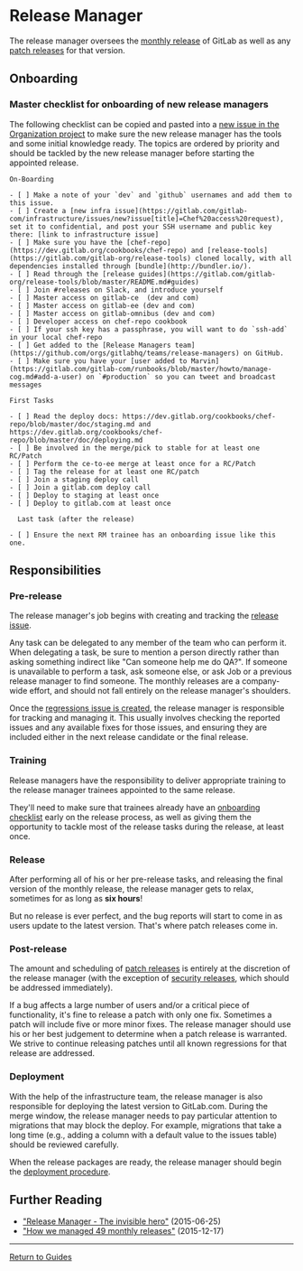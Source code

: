 # Release Manager

The release manager oversees the [monthly release] of GitLab as well as any
[patch releases] for that version.

## Onboarding
### Master checklist for onboarding of new release managers

The following checklist can be copied and pasted into a [new issue in the Organization project](https://gitlab.com/gitlab-com/organization/issues/new?issue[title]=Onboarding%20Release%20Manager%20[your%20name%20here]) 
to make sure the new release manager has the tools and some initial knowledge ready. 
The topics are ordered by priority and should be tackled by the new release manager
before starting the appointed release.

```
On-Boarding

- [ ] Make a note of your `dev` and `github` usernames and add them to this issue.
- [ ] Create a [new infra issue](https://gitlab.com/gitlab-com/infrastructure/issues/new?issue[title]=Chef%20access%20request), set it to confidential, and post your SSH username and public key there: [link to infrastructure issue]
- [ ] Make sure you have the [chef-repo](https://dev.gitlab.org/cookbooks/chef-repo) and [release-tools](https://gitlab.com/gitlab-org/release-tools) cloned locally, with all dependencies installed through [bundle](http://bundler.io/).
- [ ] Read through the [release guides](https://gitlab.com/gitlab-org/release-tools/blob/master/README.md#guides)
- [ ] Join #releases on Slack, and introduce yourself
- [ ] Master access on gitlab-ce  (dev and com)
- [ ] Master access on gitlab-ee (dev and com)
- [ ] Master access on gitlab-omnibus (dev and com)
- [ ] Developer access on chef-repo cookbook
- [ ] If your ssh key has a passphrase, you will want to do `ssh-add` in your local chef-repo
- [ ] Get added to the [Release Managers team](https://github.com/orgs/gitlabhq/teams/release-managers) on GitHub.
- [ ] Make sure you have your [user added to Marvin](https://gitlab.com/gitlab-com/runbooks/blob/master/howto/manage-cog.md#add-a-user) on `#production` so you can tweet and broadcast messages

First Tasks

- [ ] Read the deploy docs: https://dev.gitlab.org/cookbooks/chef-repo/blob/master/doc/staging.md and https://dev.gitlab.org/cookbooks/chef-repo/blob/master/doc/deploying.md
- [ ] Be involved in the merge/pick to stable for at least one RC/Patch
- [ ] Perform the ce-to-ee merge at least once for a RC/Patch
- [ ] Tag the release for at least one RC/patch
- [ ] Join a staging deploy call
- [ ] Join a gitlab.com deploy call
- [ ] Deploy to staging at least once
- [ ] Deploy to gitlab.com at least once

  Last task (after the release)
  
- [ ] Ensure the next RM trainee has an onboarding issue like this one.

```

## Responsibilities

### Pre-release

The release manager's job begins with creating and tracking the [release
issue](monthly.md#1-create-an-issue-to-track-the-release).

Any task can be delegated to any member of the team who can perform it. When
delegating a task, be sure to mention a person directly rather than asking
something indirect like "Can someone help me do QA?". If someone is unavailable
to perform a task, ask someone else, or ask Job or a previous release manager to
find someone. The monthly releases are a company-wide effort, and should not
fall entirely on the release manager's shoulders.

Once the [regressions issue is created](rake-tasks.md#regression_issueversion),
the release manager is responsible for tracking and managing it. This usually
involves checking the reported issues and any available fixes for those issues,
and ensuring they are included either in the next release candidate or the final
release.

### Training

Release managers have the responsibility to deliver appropriate training to
the release manager trainees appointed to the same release.  

They'll need to make sure that trainees already have an [onboarding checklist](#master-checklist-for-onboarding-of-new-release-managers)
early on the release process, as well as giving them the opportunity to tackle
most of the release tasks during the release, at least once.

### Release

After performing all of his or her pre-release tasks, and releasing the final
version of the monthly release, the release manager gets to relax, sometimes for
as long as **six hours**!

But no release is ever perfect, and the bug reports will start to come in as
users update to the latest version. That's where patch releases come in.

### Post-release

The amount and scheduling of [patch releases] is entirely at the discretion of
the release manager (with the exception of [security releases], which should be
addressed immediately).

If a bug affects a large number of users and/or a critical piece of
functionality, it's fine to release a patch with only one fix. Sometimes a patch
will include five or more minor fixes. The release manager should use his or her
best judgement to determine when a patch release is warranted. We strive to
continue releasing patches until all known regressions for that release are
addressed.

### Deployment

With the help of the infrastructure team, the release manager is also
responsible for deploying the latest version to GitLab.com. During the merge
window, the release manager needs to pay particular attention to migrations that
may block the deploy. For example, migrations that take a long time (e.g.,
adding a column with a default value to the issues table) should be reviewed
carefully.

When the release packages are ready, the release manager should begin the
[deployment procedure].

## Further Reading

- ["Release Manager - The invisible hero"](https://about.gitlab.com/2015/06/25/release-manager-the-invisible-hero/) (2015-06-25)
- ["How we managed 49 monthly releases"](https://about.gitlab.com/2015/12/17/gitlab-release-process/) (2015-12-17)

[deployment procedure]: https://dev.gitlab.org/cookbooks/chef-repo/blob/master/doc/deploying.md
[monthly release]: monthly.md
[patch releases]: patch.md
[security releases]: security.md

---

[Return to Guides](../README.md#guides)
